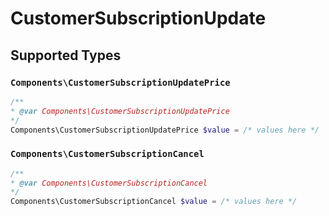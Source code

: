 # CustomerSubscriptionUpdate


## Supported Types

### `Components\CustomerSubscriptionUpdatePrice`

```php
/**
* @var Components\CustomerSubscriptionUpdatePrice
*/
Components\CustomerSubscriptionUpdatePrice $value = /* values here */
```

### `Components\CustomerSubscriptionCancel`

```php
/**
* @var Components\CustomerSubscriptionCancel
*/
Components\CustomerSubscriptionCancel $value = /* values here */
```

